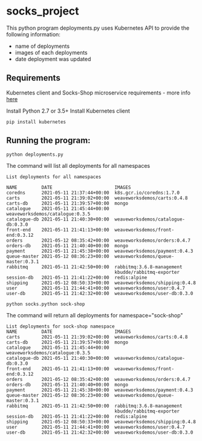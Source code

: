 # socks_project
This python program deployments.py uses Kubernetes API to provide the following information:

- name of deployments
- images of each deployments
- date deployment was updated

## Requirements 

Kubernetes client and Socks-Shop microservice requirements - more info [here](https://github.com/andreeaeliade/socks_project/blob/main/Setup_req.md)

Install Python 2.7 or 3.5+
Install Kubernetes client
```
pip install kubernetes
```
 ## Running the program: 
```
python deployments.py
```

The command will list all deployments for all namespaces
```
List deployments for all namespaces

NAME         DATE                       IMAGES
coredns      2021-05-11 21:37:44+00:00  k8s.gcr.io/coredns:1.7.0
carts        2021-05-11 21:39:02+00:00  weaveworksdemos/carts:0.4.8
carts-db     2021-05-11 21:39:57+00:00  mongo
catalogue    2021-05-11 21:45:44+00:00  weaveworksdemos/catalogue:0.3.5
catalogue-db 2021-05-11 21:40:30+00:00  weaveworksdemos/catalogue-db:0.3.0
front-end    2021-05-11 21:41:13+00:00  weaveworksdemos/front-end:0.3.12
orders       2021-05-12 08:35:42+00:00  weaveworksdemos/orders:0.4.7
orders-db    2021-05-11 21:40:40+00:00  mongo
payment      2021-05-11 21:45:38+00:00  weaveworksdemos/payment:0.4.3
queue-master 2021-05-12 08:36:23+00:00  weaveworksdemos/queue-master:0.3.1
rabbitmq     2021-05-11 21:42:50+00:00  rabbitmq:3.6.8-management
                                        kbudde/rabbitmq-exporter
session-db   2021-05-11 21:41:22+00:00  redis:alpine
shipping     2021-05-12 08:50:33+00:00  weaveworksdemos/shipping:0.4.8
user         2021-05-11 21:44:41+00:00  weaveworksdemos/user:0.4.7
user-db      2021-05-11 21:42:32+00:00  weaveworksdemos/user-db:0.3.0
```

```
python socks.python sock-shop
```
The command will return all deployments for namespace="sock-shop"
```
List deployments for sock-shop namespace
NAME         DATE                       IMAGES
carts        2021-05-11 21:39:02+00:00  weaveworksdemos/carts:0.4.8
carts-db     2021-05-11 21:39:57+00:00  mongo
catalogue    2021-05-11 21:45:44+00:00  weaveworksdemos/catalogue:0.3.5
catalogue-db 2021-05-11 21:40:30+00:00  weaveworksdemos/catalogue-db:0.3.0
front-end    2021-05-11 21:41:13+00:00  weaveworksdemos/front-end:0.3.12
orders       2021-05-12 08:35:42+00:00  weaveworksdemos/orders:0.4.7
orders-db    2021-05-11 21:40:40+00:00  mongo
payment      2021-05-11 21:45:38+00:00  weaveworksdemos/payment:0.4.3
queue-master 2021-05-12 08:36:23+00:00  weaveworksdemos/queue-master:0.3.1
rabbitmq     2021-05-11 21:42:50+00:00  rabbitmq:3.6.8-management
                                        kbudde/rabbitmq-exporter
session-db   2021-05-11 21:41:22+00:00  redis:alpine
shipping     2021-05-12 08:50:33+00:00  weaveworksdemos/shipping:0.4.8
user         2021-05-11 21:44:41+00:00  weaveworksdemos/user:0.4.7
user-db      2021-05-11 21:42:32+00:00  weaveworksdemos/user-db:0.3.0
```
